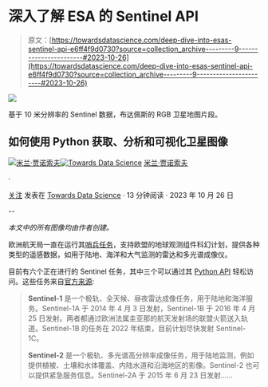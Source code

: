 # 深入了解 ESA 的 Sentinel API

> 原文：[https://towardsdatascience.com/deep-dive-into-esas-sentinel-api-e6ff4f9d0730?source=collection_archive---------9-----------------------#2023-10-26](https://towardsdatascience.com/deep-dive-into-esas-sentinel-api-e6ff4f9d0730?source=collection_archive---------9-----------------------#2023-10-26)

![](../Images/11263c751d93403401ed501eb089fe4b.png)

基于 10 米分辨率的 Sentinel 数据，布达佩斯的 RGB 卫星地图片段。

## 如何使用 Python 获取、分析和可视化卫星图像

[](https://medium.com/@janosovm?source=post_page-----e6ff4f9d0730--------------------------------)[![米兰·贾诺索夫](../Images/77b62460041f66ec4585a81baef81a03.png)](https://medium.com/@janosovm?source=post_page-----e6ff4f9d0730--------------------------------)[](https://towardsdatascience.com/?source=post_page-----e6ff4f9d0730--------------------------------)[![Towards Data Science](../Images/a6ff2676ffcc0c7aad8aaf1d79379785.png)](https://towardsdatascience.com/?source=post_page-----e6ff4f9d0730--------------------------------) [米兰·贾诺索夫](https://medium.com/@janosovm?source=post_page-----e6ff4f9d0730--------------------------------)

·

[关注](https://medium.com/m/signin?actionUrl=https%3A%2F%2Fmedium.com%2F_%2Fsubscribe%2Fuser%2F838408aa2ad4&operation=register&redirect=https%3A%2F%2Ftowardsdatascience.com%2Fdeep-dive-into-esas-sentinel-api-e6ff4f9d0730&user=Milan+Janosov&userId=838408aa2ad4&source=post_page-838408aa2ad4----e6ff4f9d0730---------------------post_header-----------) 发表在 [Towards Data Science](https://towardsdatascience.com/?source=post_page-----e6ff4f9d0730--------------------------------) · 13 分钟阅读 · 2023 年 10 月 26 日 [](https://medium.com/m/signin?actionUrl=https%3A%2F%2Fmedium.com%2F_%2Fvote%2Ftowards-data-science%2Fe6ff4f9d0730&operation=register&redirect=https%3A%2F%2Ftowardsdatascience.com%2Fdeep-dive-into-esas-sentinel-api-e6ff4f9d0730&user=Milan+Janosov&userId=838408aa2ad4&source=-----e6ff4f9d0730---------------------clap_footer-----------)

--

[](https://medium.com/m/signin?actionUrl=https%3A%2F%2Fmedium.com%2F_%2Fbookmark%2Fp%2Fe6ff4f9d0730&operation=register&redirect=https%3A%2F%2Ftowardsdatascience.com%2Fdeep-dive-into-esas-sentinel-api-e6ff4f9d0730&source=-----e6ff4f9d0730---------------------bookmark_footer-----------)

*本文中的所有图像均由作者创建。*

欧洲航天局一直在运行其[哨兵任务](https://www.esa.int/Applications/Observing_the_Earth/Copernicus/The_Sentinel_missions#:~:text=These%20missions%20carry%20a%20range,for%20land%20and%20ocean%20services.)，支持欧盟的地球观测组件科幻计划，提供各种类型的遥感数据，如用于陆地、海洋和大气监测的雷达和多光谱成像仪。

目前有六个正在进行的 Sentinel 任务，其中三个可以通过其 [Python API](https://sentinelsat.readthedocs.io/en/latest/api_overview.html) 轻松访问。这些任务来自[官方来源](https://www.esa.int/Applications/Observing_the_Earth/Copernicus/The_Sentinel_missions#:~:text=These%20missions%20carry%20a%20range,for%20land%20and%20ocean%20services.):

> **Sentinel-1** 是一个极轨、全天候、昼夜雷达成像任务，用于陆地和海洋服务。Sentinel-1A 于 2014 年 4 月 3 日发射，Sentinel-1B 于 2016 年 4 月 25 日发射。两者都通过欧洲法属圭亚那的航天发射场的联盟火箭送入轨道。Sentinel-1B 的任务在 2022 年结束，目前计划尽快发射 Sentinel-1C。
> 
> **Sentinel-2** 是一个极轨、多光谱高分辨率成像任务，用于陆地监测，例如提供植被、土壤和水体覆盖、内陆水道和沿海地区的影像。Sentinel-2 也可以提供紧急服务信息。Sentinel-2A 于 2015 年 6 月 23 日发射……
